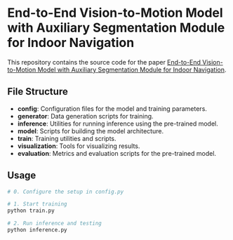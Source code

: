 # End-to-End Vision-to-Motion Model with Auxiliary Segmentation Module for Indoor Navigation

This repository contains the source code for the paper [End-to-End Vision-to-Motion Model with Auxiliary Segmentation Module for Indoor Navigation](https://dl.acm.org/doi/abs/10.1145/3342999.3343007).

## File Structure

- **config**: Configuration files for the model and training parameters.
- **generator**: Data generation scripts for training.
- **inference**: Utilities for running inference using the pre-trained model.
- **model**: Scripts for building the model architecture.
- **train**: Training utilities and scripts.
- **visualization**: Tools for visualizing results.
- **evaluation**: Metrics and evaluation scripts for the pre-trained model.

## Usage

```bash
# 0. Configure the setup in config.py

# 1. Start training
python train.py

# 2. Run inference and testing
python inference.py
```
